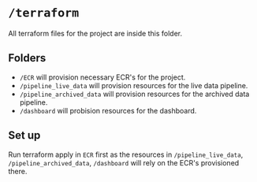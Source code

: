 # `/terraform`

All terraform files for the project are inside this folder.

## Folders

- `/ECR` will provision necessary ECR's for the project.
- `/pipeline_live_data` will provision resources for the live data pipeline.
- `/pipeline_archived_data` will provision resources for the archived data pipeline.
- `/dashboard` will probision resources for the dashboard.

## Set up

Run terraform apply in `ECR` first as the resources in `/pipeline_live_data`, `/pipeline_archived_data`, `/dashboard` will rely on the ECR's provisioned there.